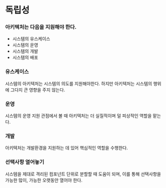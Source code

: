 # 독립성



### 아키텍처는 다음을 지원해야 한다.

* 시스템의 유스케이스
* 시스템의 운영
* 시스템의 개발
* 시스템의 배포

### 유스케이스

시스템의 아키텍처는 시스템의 의도를 지원해야한다.
하지만 아키텍처는 시스템의 행위에 그다지 큰 영향을 주지 않는다.

### 운영 

시스템의 운영 지원 관점에서 볼 때 아키텍처는 더 실질적이며 덜 피상적인 역할을 맡는다.

### 개발

아키텍처는 개발환경을 지원하는 데 있어 핵심적인 역할을 수행한다.

### 선택사항 열어놓기

시스템을 제대로 격리된 컴포넌트 단위로 분할할 때 도움이 되며, 이를 통해 선택사항을 가능한 많이, 가능한 오랫동안 열어야 한다.



 